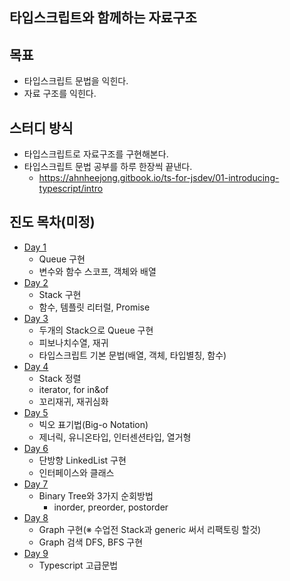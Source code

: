 ## 타입스크립트와 함께하는 자료구조

## 목표
- 타입스크립트 문법을 익힌다.
- 자료 구조를 익힌다.

## 스터디 방식
- 타입스크립트로 자료구조를 구현해본다.
- 타입스크립트 문법 공부를 하루 한장씩 끝낸다.
  - https://ahnheejong.gitbook.io/ts-for-jsdev/01-introducing-typescript/intro

## 진도 목차(미정)
- [Day 1](./__NOTE/01/queue_impl.md)
  - Queue 구현
  - 변수와 함수 스코프, 객체와 배열
- [Day 2](./__NOTE/01/stack_imple)
  - Stack 구현
  - 함수, 템플릿 리터럴, Promise
- [Day 3](./__NOTE/03/피보나치수열,스택정렬.md)
  - 두개의 Stack으로 Queue 구현
  - 피보나치수열, 재귀
  - 타입스크립트 기본 문법(배열, 객체, 타입별칭, 함수)
- [Day 4](./__NOTE/04/iterator.md)
  - Stack 정렬
  - iterator, for in&of
  - 꼬리재귀, 재귀심화
- [Day 5]()
  - 빅오 표기법(Big-o Notation)
  - 제너릭, 유니온타입, 인터센션타입, 열거형
- [Day 6]()
  - 단방향 LinkedList 구현
  - 인터페이스와 클래스
- [Day 7]()
  - Binary Tree와 3가지 순회방법
    - inorder, preorder, postorder
- [Day 8]()
  - Graph 구현(※ 수업전 Stack과 generic 써서 리팩토링 할것)
  - Graph 검색 DFS, BFS 구현
- [Day 9]()
  - Typescript 고급문법

